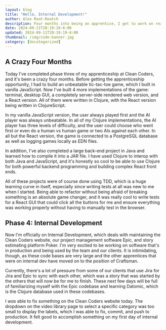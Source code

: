 ```yaml
---
layout: blog
title: "Hello, Internal Development!"
author: Alex Root-Roatch
description: Four months into being an apprentice, I get to work on real products!
date: 2024-09-11T20:19:19-6:00
updated: 2024-09-11T20:19:19-6:00
thumbnail: /img/code-banner.jpg
category: [Uncategorized]
---
```


## A Crazy Four Months

Today I've completed phase three of my apprenticeship at Clean Coders, and it's been a crazy four months. Before getting the apprenticeship opportunity, I had to build an unbeatable tic-tac-toe game, which I built in vanilla JavaScript. Now I've built 4 more implementations of the game: terminal, desktop GUI, a completely server-side rendered web version, and a React version. All of them were written in Clojure, with the React version being written in ClojureScript. 

In my vanilla JavaScript version, the user always played first and the AI player was always unbeatable. In all of my Clojure implementations, the AI player has three levels of difficulty, and the user could choose who went first or even do a human vs human game or two AIs against each other. In all but the React version, the game is connected to a PostgreSQL database as well as logging games locally as EDN files. 

In addition, I've also completed a large back-end project in Java and learned how to compile it into a JAR file. I have used Clojure to interop with both Java and JavaScript, and it's honestly so cool to be able to use Clojure for both powerful backend programming and building complex React front ends. 

All of these projects were of course done using TDD, which is a huge learning curve in itself, especially since writing tests at all was new to me when I started. Being able to refactor without being afraid of breaking something is an absolute game changer, and it was really cool to write tests for a React GUI that could click all the buttons for me and ensure everything was working properly without having to manually test in the browser. 

## Phase 4: Internal Development

Now I'm officially on Internal Development, which deals with maintaining the Clean Coders website, our project management software Epic, and story estimating platform Poker. I'm very excited to be working on software that's in production and being used by the team and our clients. It is intimidating, though, as these code bases are very large and the other apprentices that were on internal dev have moved on to the position of Craftsman. 

Currently, there's a lot of pressure from some of our clients that use Jira for Jira and Epic to sync with each other, which was a story that was started by the others that will now be for me to finish. These next few days will be full of familiarizing myself with the Epic codebase and learning Datomic, which is the Clojure database used in these codebases. 

I *was* able to fix something on the Clean Coders website today. The dropdown on the video library page to select a specific category was too small to display the labels, which I was able to fix, commit, and push to production. It felt good to accomplish something on my first day of internal development. 